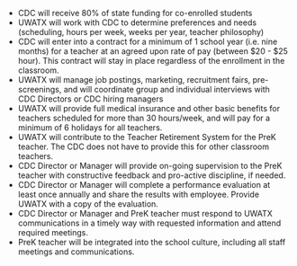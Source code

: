 
*	CDC will receive 80% of state funding for co-enrolled students
*	UWATX will work with CDC to determine preferences and needs (scheduling, hours per week, weeks per year, teacher philosophy) 
*	CDC will enter into a contract for a minimum of 1 school year (i.e. nine months) for a teacher at an agreed upon rate of pay (between $20 - $25 hour).  This contract will stay in place regardless of the enrollment in the classroom.
*	UWATX will manage job postings, marketing, recruitment fairs, pre-screenings, and will coordinate group and individual interviews with CDC Directors or CDC hiring managers
*	UWATX will provide full medical insurance and other basic benefits for teachers scheduled for more than 30 hours/week, and will pay for a minimum of 6 holidays for all teachers.  
*	UWATX will contribute to the Teacher Retirement System for the PreK teacher.  The CDC does not have to provide this for other classroom teachers.
*	CDC Director or Manager will provide on-going supervision to the PreK teacher with constructive feedback and pro-active discipline, if needed.
*	CDC Director or Manager will complete a performance evaluation at least once annually and share the results with employee.  Provide UWATX with a copy of the evaluation. 
*	CDC Director or Manager and PreK  teacher must respond to UWATX communications in a timely way with requested information and attend required meetings.  
*	PreK teacher will be integrated into the school culture, including all staff meetings and communications.

